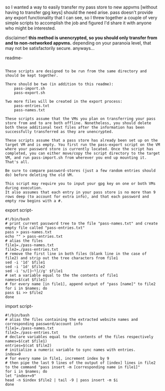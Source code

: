 so I wanted a way to easily transfer my pass store to new appvms [without having to transfer gpg keys] should the need arise. pass doesn't provide any export functionality that I can see, so I threw together a couple of very simple scripts to accomplish the job and figured I'd share it with anyone who might be interested. 

disclaimer! **this method is unencrypted, so you should only transfer from and to non-networked appvms.** depending on your paranoia level, that may not be satisfactorily secure. anyways...

readme-
```

These scripts are designed to be run from the same directory and should be kept together.

There should be two (in addition to this readme):
	pass-import.sh
	pass-export.sh

Two more files will be created in the export process:
	pass-entries.txt
	pass-names.txt

These scripts assume that the VMs you plan on transferring your pass store from and to are both offline. Nonetheless, you should delete both these additional text files after the information has been successfully transferred as they are unencrypted.

These scripts assume that a pass store has already been set up on the target VM and is empty. You first run the pass-export script on the VM where your password store is currently located. Once the script has completed, you can either move/copy the script directory to the target VM, and run pass-import.sh from wherever you end up mounting it. That's all.

Be sure to compare password-stores (just a few random entries should do) before deleting the old VM.

This script may require you to input your gpg key on one or both VMs during execution.
It also assumes that each entry in your pass store is no more than 9 rows deep (to account for extra info), and that each password and empty row begins with a #.
```
export script-

```
#!/bin/bash
# print current password tree to the file "pass-names.txt" and create empty file called "pass-entries.txt"
pass > pass-names.txt
echo "" > pass-entries.txt
# alias the files
file1=./pass-names.txt
file2=./pass-entries.txt
# remove the first line in both files (blank line in the case of file2) and strip out the tree characters from file1
sed -i '1d' $file1
sed -i '1d' $file2
sed -i 's/[├─└]//g' $file1
# set a variable equal to the the contents of file1
names=$(cat $file1)
# for every name [in file1], append output of "pass [name]" to file2
for i in $names; do
pass $i >> $file2
done
```
import script-

```
#!/bin/bash
# alias the files containing the extracted website names and corresponding password/account info
file1=./pass-names.txt
file2=./pass-entries.txt
# declare variables equal to the contents of the files respectively
names=$(cat $file1)
entries=$(cat $file2)
# initialize a numeric variable to sync names with entries.
index=0
# for every name in file1, increment index by 9 
# then pipe the last 9 lines of the output of [index] lines in file2 to the command "pass insert -m [corresponding name in file1]"
for i in $names; do
let "index+=9"
head -n $index $file2 | tail -9 | pass insert -m $i
done
```